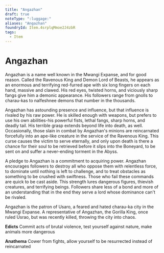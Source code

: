 ```yaml
---
title: "Angazhan"
draft: true
noteType: ":luggage:"
aliases: "Angazhan"
foundryId: Item.4srplqMmoe2J4zbR
tags:
  - Item
---
```


# Angazhan

Angazhan is a name well known in the Mwangi Expanse, and for good reason. Called the Ravenous King and Demon Lord of Beasts, he appears as an enormous and terrifying red-furred ape with six long fingers on each hand, massive and clawed. His red eyes, twisted horns, and viciously sharp fangs give him a demonic appearance. His followers range from gnolls to charau-kas to nalfeshnee demons that number in the thousands.

Angazhan has astounding presence and influence, but that influence is rivaled by his raw power. He is skilled enough with weapons, but prefers to use his own abilities-his powerful fists, lethal fangs, sharp horns, and deadly tail. His terrible grasp extends beyond life into death, as well. Occasionally, those slain in combat by Angazhan's minions are reincarnated forcefully into an ape-like creature in the service of the Ravenous King. This curse causes the victim to serve eternally, and only upon death is there a chance for their soul to be retrieved before it slips into the Boneyard, to be sent on and suffer a never-ending torment in the Abyss.

A pledge to Angazhan is a commitment to acquiring power. Angazhan encourages followers to destroy all who oppose them with relentless force, to dominate until nothing is left to challenge, and to treat obstacles as something to be crushed with swiftness. Those who fail these commands are quick to be cast aside. This strength lures dangerous figures, thievish creatures, and terrifying beings. Followers share less of a bond and more of an understanding that in the end they serve a lord whose dominance can't be rivaled.

Angazhan is the patron of Usaro, a feared and hated charau-ka city in the Mwangi Expanse. A representative of Angazhan, the Gorilla King, once ruled Usrao, but was recently killed, throwing the city into chaos.

**Edicts** Commit acts of brutal violence, test yourself against nature, make animals more dangerous

**Anathema** Cower from fights, allow yourself to be resurrected instead of reincarnated
